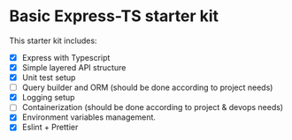 # Basic Express-TS starter kit

This starter kit includes:
- [x] Express with Typescript
- [x] Simple layered API structure
- [x] Unit test setup
- [ ] Query builder and ORM (should be done according to project needs)
- [x] Logging setup
- [ ] Containerization (should be done according to project & devops needs)
- [x] Environment variables management.
- [x] Eslint + Prettier